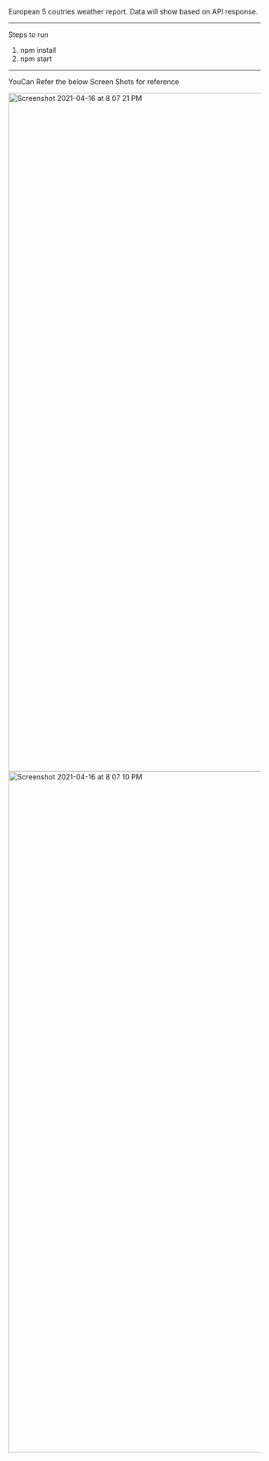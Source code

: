 European 5 coutries weather report. Data will show based on API response.

--------------------------
Steps to run

1. npm install
2. npm start


----------------------------

YouCan Refer the below Screen Shots for reference


<img width="1354" alt="Screenshot 2021-04-16 at 8 07 21 PM" src="https://user-images.githubusercontent.com/10844009/115040961-9fc82b00-9eef-11eb-8330-79e2b9185e13.png">

<img width="1359" alt="Screenshot 2021-04-16 at 8 07 10 PM" src="https://user-images.githubusercontent.com/10844009/115040952-9ccd3a80-9eef-11eb-9c26-1555765ca4a3.png">
